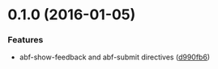 <a name="0.1.0"></a>
# 0.1.0 (2016-01-05)


### Features

* abf-show-feedback and abf-submit directives ([d990fb6](https://github.com/assisrafael/angular-bootstrap-forms/commit/d990fb6))
